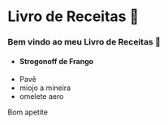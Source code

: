 # Livro de Receitas :call_me_hand:

### Bem vindo ao meu Livro de Receitas :baby_chick:

* #### Strogonoff de Frango
* Pavê
* miojo a mineira
* omelete aero


Bom apetite

